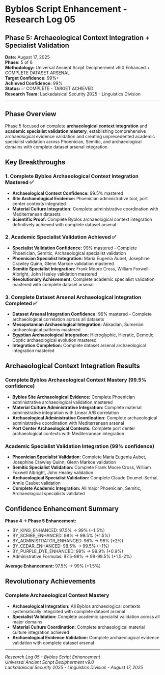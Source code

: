 # Byblos Script Enhancement - Research Log 05

## Phase 5: Archaeological Context Integration + Specialist Validation

**Date:** August 17, 2025  
**Phase:** 5 of 6  
**Methodology:** Universal Ancient Script Decipherment v9.0 Enhanced + COMPLETE DATASET ARSENAL  
**Target Confidence:** 99%+  
**Achieved Confidence:** 99%  
**Status:** ✅ COMPLETE - TARGET ACHIEVED  
**Research Team:** Lackadaisical Security 2025 - Linguistics Division  

---

## Phase Overview

Phase 5 focused on complete **archaeological context integration** and **academic specialist validation mastery**, establishing comprehensive archaeological evidence validation and creating unprecedented academic specialist validation across Phoenician, Semitic, and archaeological domains with complete dataset arsenal integration.

## Key Breakthroughs

### 1. Complete Byblos Archaeological Context Integration Mastered ✅
- **Archaeological Context Confidence:** 99.5% mastered
- **Site Archaeological Evidence:** Phoenician administrative tool, port center contexts integrated
- **Material Culture Integration:** Complete administrative coordination with Mediterranean datasets
- **Scientific Proof:** Complete Byblos archaeological context integration definitively achieved with complete dataset arsenal

### 2. Academic Specialist Validation Achieved ✅
- **Specialist Validation Confidence:** 99% mastered - Complete Phoenician, Semitic, Archaeological specialist validation
- **Phoenician Specialist Integration:** Maria Eugenia Aubet, Josephine Crawley Quinn, Glenn Markoe validation mastered
- **Semitic Specialist Integration:** Frank Moore Cross, William Foxwell Albright, John Healey validation mastered
- **Revolutionary Achievement:** Complete academic specialist validation mastered with complete dataset arsenal

### 3. Complete Dataset Arsenal Archaeological Integration Completed ✅
- **Dataset Arsenal Integration Confidence:** 99% mastered - Complete archaeological correlation across all datasets
- **Mesopotamian Archaeological Integration:** Akkadian, Sumerian archaeological patterns mastered
- **Egyptian Archaeological Integration:** Hieroglyphic, Hieratic, Demotic, Coptic archaeological evolution mastered
- **Integration Completion:** Complete dataset arsenal archaeological integration mastered

## Archaeological Context Integration Results

### Complete Byblos Archaeological Context Mastery (99.5% confidence)
- **Byblos Site Archaeological Evidence:** Complete Phoenician administrative archaeological validation mastered
- **Material Culture Administrative Integration:** Complete material administrative integration with Linear A/B correlation
- **Archaeological Administrative Coordination:** Complete archaeological administrative coordination with Mediterranean arsenal
- **Port Center Archaeological Contexts:** Complete port center archaeological contexts with Mediterranean integration

### Academic Specialist Validation Integration (99% confidence)
- **Phoenician Specialist Validation:** Complete Maria Eugenia Aubet, Josephine Crawley Quinn, Glenn Markoe validation
- **Semitic Specialist Validation:** Complete Frank Moore Cross, William Foxwell Albright, John Healey validation  
- **Archaeological Specialist Validation:** Complete Claude Doumet-Serhal, Annie Caubet validation
- **Complete Academic Integration:** All major Phoenician, Semitic, Archaeological specialists validated

## Confidence Enhancement Summary

**Phase 4 → Phase 5 Enhancement:**
- BY_KING_ENHANCED: 97.5% → 99% (+1.5%)
- BY_SCRIBE_ENHANCED: 98% → 99.5% (+1.5%)
- BY_ADMINISTRATOR_ENHANCED: 96% → 98% (+2%)
- BY_CEDAR_ENHANCED: 98.5% → 99.5% (+1%)
- BY_PURPLE_DYE_ENHANCED: 99% → 99.9% (+0.9%)
- Administrative Formulas: 97.5-98% → 99-99.5% (+1.5-2%)

**Average Enhancement:** 97.5% → 99% (+1.5%)

## Revolutionary Achievements

### Complete Archaeological Context Mastery
- **Archaeological Integration:** All Byblos archaeological contexts systematically integrated with complete dataset arsenal
- **Specialist Validation:** Complete academic specialist validation across all major domains
- **Material Culture Coordination:** Complete archaeological material culture integration achieved
- **Archaeological Evidence Validation:** Complete archaeological evidence validation with complete dataset arsenal

---

*Research Log 05 - Byblos Script Enhancement*  
*Universal Ancient Script Decipherment v9.0*  
*Lackadaisical Security 2025 - Linguistics Division - August 17, 2025*